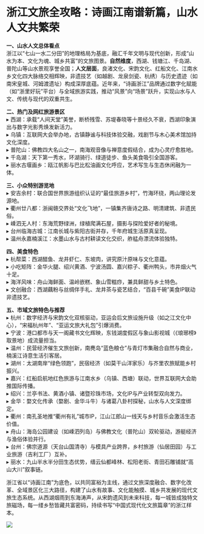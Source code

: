 # 浙江文旅全攻略：诗画江南谱新篇，山水人文共繁荣  

**一、山水人文总体看点**  
浙江以“七山一水二分田”的地理格局为基底，融汇千年文明与现代创新，形成“山水为本、文化为魂、城乡共富”的文旅图景。**自然维度**，西湖、钱塘江、千岛湖、普陀山等山水景观享誉全国；**人文层面**，良渚文化、宋韵文化、红船文化、江南水乡文化四大脉络交相辉映，非遗技艺（如越剧、龙泉剑瓷、杭绣）与历史遗迹（如南宋皇城、河姆渡遗址）构成深厚底蕴。近年来，“诗画浙江”品牌通过数字化赋能（如“浙里好玩”平台）与全域旅游实践，推动“风景”向“场景”跃升，实现山水与人文、传统与现代的双重共生。  

**二、热门及网红旅游景区**  
▸ 西湖：承载“人间天堂”美誉，断桥残雪、苏堤春晓等十景经久不衰，西湖印象演出与数字光影秀焕发新活力。  
▸ 乌镇：互联网大会举办地，古镇静谧与科技体验交融，戏剧节与木心美术馆加持文化深度。  
▸ 普陀山：佛教四大名山之一，南海观音像与禅意度假结合，成为心灵疗愈胜地。  
▸ 千岛湖：天下第一秀水，环湖骑行、绿道徒步、鱼头美食吸引全国游客。  
▸ 丽水古堰画乡：瓯江帆影与巴比松油画文化呼应，艺术写生与生态休闲融为一体。  

**三、小众特别游览地**  
▸ 安吉余村：联合国世界旅游组织认证的“最佳旅游乡村”，竹海环绕，两山理论发源地。  
▸ 衢州廿八都：浙闽赣交界处“文化飞地”，一镇集齐唐诗之路、明清建筑、非遗民俗。  
▸ 嵊泗无人村：东海荒野绿洲，绿植爬满石屋，摄影与探险爱好者的秘境。  
▸ 台州临海古城：江南长城与紫阳古街并存，千年府城生活原真呈现。  
▸ 温州永嘉楠溪江：水墨山水与古村耕读文化交织，舴艋舟漂流体验独特。  

**四、美食特色**  
▸ 杭帮菜：西湖醋鱼、龙井虾仁、东坡肉，讲究原汁原味与文化意蕴。  
▸ 小吃矩阵：金华火腿、绍兴黄酒、宁波汤圆、嘉兴粽子、衢州鸭头，市井烟火气十足。  
▸ 海洋风味：舟山海鲜面、温岭嵌糕、象山雪糍痧，兼具鲜甜与乡土特色。  
▸ 文创融合：西湖藕粉与丝绸伴手礼、龙井茶与瓷艺结合，“百县千碗”美食IP联动非遗技艺。  

**五、市域文旅特色与推荐**  
▸ 杭州：数字经济与宋韵文化双核驱动，亚运会后文旅设施升级（如之江文化中心），“宋福杭州年”、“亚运文旅大礼包”引爆消费。  
▸ 宁波：港口都市与天一阁藏书文化辉映，东钱湖度假区与象山影视城（《琅琊榜》取景地）成流量担当。  
▸ 温州：民营经济催生文旅创新，南麂岛“蓝色粮仓”与青灯市集融合自然与商业，楠溪江诗意生活引客居。  
▸ 湖州：太湖南岸“绿色领跑”，民宿经济（如莫干山洋家乐）与岕里农旅赋能乡村振兴。  
▸ 嘉兴：红船启航地红色旅游与江南水乡（乌镇、西塘）联动，世界互联网大会助推国际传播。  
▸ 绍兴：兰亭书法、黄酒小镇、诸暨珍珠市场，文化IP与产业转型双向发力。  
▸ 金华：婺文化传承（婺剧、金华斗牛）与诸葛八卦村探秘，山水与人文深度绑定。  
▸ 衢州：南孔圣地推“衢州有礼”城市IP，江山江郎山一线天与乡村音乐会激活生态价值。  
▸ 舟山：海岛公园建设（如嵊泗列岛）与佛教文化（普陀山）双轮驱动，游艇经济与渔俗体验并行。  
▸ 台州：佛宗道源（天台山国清寺）与模具产业跨界，乡村旅游（仙居田园）与工业旅游（吉利工厂）互补。  
▸ 丽水：九山半水半分田生态优势，缙云仙都峰林、松阳老街、青田石雕铺就“高山大川”叙事链。  

浙江省以“诗画江南”为底色，以共同富裕为主线，通过文旅深度融合、数字化改革、全域景区化三大路径，构建了山水有故事、文化能触摸、城乡共发展的现代文旅生态系统。从西湖烟雨到东海涛声，从宋韵遗风到未来科技，每一城皆成独特文旅磁场，每一缕乡愁皆藏共富密码，持续书写“中国式现代化文旅篇章”的浙江样本。  

![](http://www.onegreen.net/maps/Upload_maps/201609/2016092906414999.jpg)  
